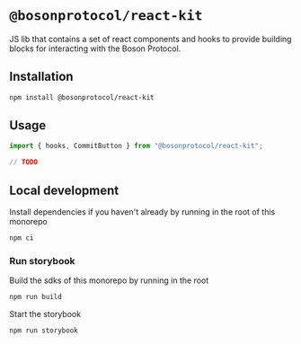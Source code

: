 # `@bosonprotocol/react-kit`

JS lib that contains a set of react components and hooks to provide building blocks for interacting with the Boson Protocol.

## Installation

```bash
npm install @bosonprotocol/react-kit
```

## Usage

```ts
import { hooks, CommitButton } from "@bosonprotocol/react-kit";

// TODO
```

## Local development

Install dependencies if you haven't already by running in the root of this monorepo

```bash
npm ci
```

### Run storybook

Build the sdks of this monorepo by running in the root

```bash
npm run build
```

Start the storybook

```bash
npm run storybook
```
